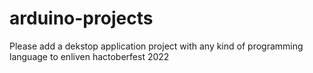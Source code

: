 # arduino-projects
Please add a dekstop application project with any kind of programming language to enliven hactoberfest 2022
